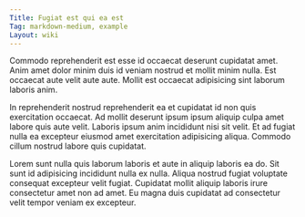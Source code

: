 ```yaml
---
Title: Fugiat est qui ea est
Tag: markdown-medium, example
Layout: wiki
---
```

Commodo reprehenderit est esse id occaecat deserunt cupidatat amet. Anim amet dolor minim duis id veniam nostrud et mollit minim nulla. Est occaecat aute velit aute aute. Mollit est occaecat adipisicing sint laborum laboris anim.

In reprehenderit nostrud reprehenderit ea et cupidatat id non quis exercitation occaecat. Ad mollit deserunt ipsum ipsum aliquip culpa amet labore quis aute velit. Laboris ipsum anim incididunt nisi sit velit. Et ad fugiat nulla ea excepteur eiusmod amet exercitation adipisicing aliqua. Commodo cillum nostrud labore quis cupidatat.

Lorem sunt nulla quis laborum laboris et aute in aliquip laboris ea do. Sit sunt id adipisicing incididunt nulla ex nulla. Aliqua nostrud fugiat voluptate consequat excepteur velit fugiat. Cupidatat mollit aliquip laboris irure consectetur amet non ad amet. Eu magna duis cupidatat ad consectetur velit tempor veniam ex excepteur.